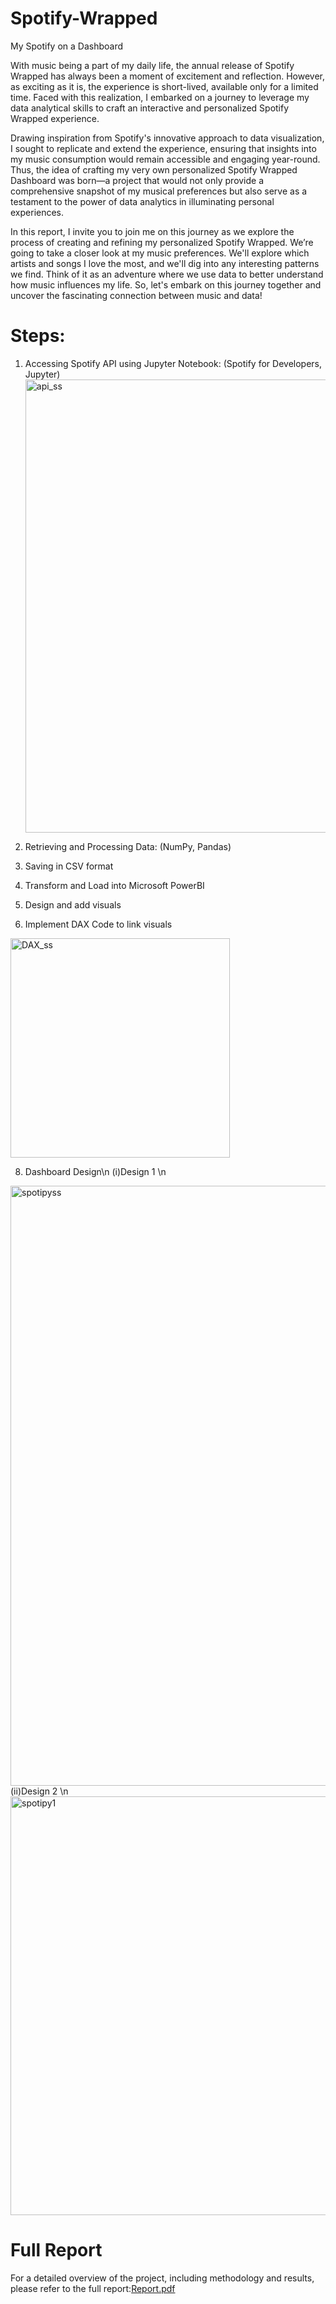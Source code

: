 # Spotify-Wrapped
My Spotify on a Dashboard

With music being a part of my daily life, the annual release of Spotify Wrapped has always been a moment of excitement and reflection. However, as exciting as it is, the experience is short-lived, available only for a limited time. Faced with this realization, I embarked on a journey to leverage my data analytical skills to craft an interactive and personalized Spotify Wrapped experience.

Drawing inspiration from Spotify's innovative approach to data visualization, I sought to replicate and extend the experience, ensuring that insights into my music consumption would remain accessible and engaging year-round. Thus, the idea of crafting my very own personalized Spotify Wrapped Dashboard was born—a project that would not only provide a comprehensive snapshot of my musical preferences but also serve as a testament to the power of data analytics in illuminating personal experiences.

In this report, I invite you to join me on this journey as we explore the process of creating and refining my personalized Spotify Wrapped. We’re going to take a closer look at my music preferences. We'll explore which artists and songs I love the most, and we'll dig into any interesting patterns we find. Think of it as an adventure where we use data to better understand how music influences my life. So, let's embark on this journey together and uncover the fascinating connection between music and data!

# Steps:
1. Accessing Spotify API using Jupyter Notebook: (Spotify for Developers, Jupyter)
   <img width="725" alt="api_ss" src="https://github.com/Avivaswani09/Spotify-Wrapped-PowerBI-Dashboard/assets/76449960/dc15dbe7-3673-45f2-898a-e3aecab2e182">

3. Retrieving and Processing Data: (NumPy, Pandas)
4. Saving in CSV format
5. Transform and Load into Microsoft PowerBI
6. Design and add visuals
7. Implement DAX Code to link visuals
<img width="351" alt="DAX_ss" src="https://github.com/Avivaswani09/Spotify-Wrapped-PowerBI-Dashboard/assets/76449960/b9d0ae05-1bf0-483b-ac42-9b3344797dea">


8. Dashboard Design\n
   (i)Design 1 \n
<img width="960" alt="spotipyss" src="https://github.com/Avivaswani09/Spotify-Wrapped-PowerBI-Dashboard/assets/76449960/2ff8b756-7621-42b2-a59e-a51921ba05d2">
   (ii)Design 2 \n
<img width="670" alt="spotipy1" src="https://github.com/Avivaswani09/Spotify-Wrapped-PowerBI-Dashboard/assets/76449960/b80bdd66-df9a-489d-b205-15028261c3f5">

# Full Report
For a detailed overview of the project, including methodology and results, please refer to the full report:[Report.pdf](https://github.com/Avivaswani09/Spotify-Wrapped/files/15377990/dstproject3.pdf)


